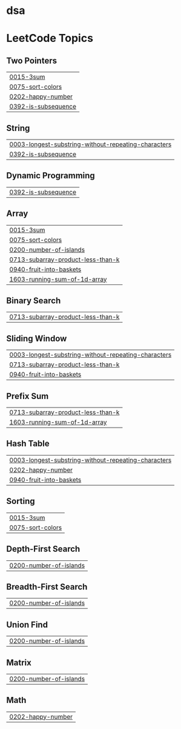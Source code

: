 # dsa
<!---LeetCode Topics Start-->
# LeetCode Topics
## Two Pointers
|  |
| ------- |
| [0015-3sum](https://github.com/Rash5693/dsa/tree/master/0015-3sum) |
| [0075-sort-colors](https://github.com/Rash5693/dsa/tree/master/0075-sort-colors) |
| [0202-happy-number](https://github.com/Rash5693/dsa/tree/master/0202-happy-number) |
| [0392-is-subsequence](https://github.com/Rash5693/dsa/tree/master/0392-is-subsequence) |
## String
|  |
| ------- |
| [0003-longest-substring-without-repeating-characters](https://github.com/Rash5693/dsa/tree/master/0003-longest-substring-without-repeating-characters) |
| [0392-is-subsequence](https://github.com/Rash5693/dsa/tree/master/0392-is-subsequence) |
## Dynamic Programming
|  |
| ------- |
| [0392-is-subsequence](https://github.com/Rash5693/dsa/tree/master/0392-is-subsequence) |
## Array
|  |
| ------- |
| [0015-3sum](https://github.com/Rash5693/dsa/tree/master/0015-3sum) |
| [0075-sort-colors](https://github.com/Rash5693/dsa/tree/master/0075-sort-colors) |
| [0200-number-of-islands](https://github.com/Rash5693/dsa/tree/master/0200-number-of-islands) |
| [0713-subarray-product-less-than-k](https://github.com/Rash5693/dsa/tree/master/0713-subarray-product-less-than-k) |
| [0940-fruit-into-baskets](https://github.com/Rash5693/dsa/tree/master/0940-fruit-into-baskets) |
| [1603-running-sum-of-1d-array](https://github.com/Rash5693/dsa/tree/master/1603-running-sum-of-1d-array) |
## Binary Search
|  |
| ------- |
| [0713-subarray-product-less-than-k](https://github.com/Rash5693/dsa/tree/master/0713-subarray-product-less-than-k) |
## Sliding Window
|  |
| ------- |
| [0003-longest-substring-without-repeating-characters](https://github.com/Rash5693/dsa/tree/master/0003-longest-substring-without-repeating-characters) |
| [0713-subarray-product-less-than-k](https://github.com/Rash5693/dsa/tree/master/0713-subarray-product-less-than-k) |
| [0940-fruit-into-baskets](https://github.com/Rash5693/dsa/tree/master/0940-fruit-into-baskets) |
## Prefix Sum
|  |
| ------- |
| [0713-subarray-product-less-than-k](https://github.com/Rash5693/dsa/tree/master/0713-subarray-product-less-than-k) |
| [1603-running-sum-of-1d-array](https://github.com/Rash5693/dsa/tree/master/1603-running-sum-of-1d-array) |
## Hash Table
|  |
| ------- |
| [0003-longest-substring-without-repeating-characters](https://github.com/Rash5693/dsa/tree/master/0003-longest-substring-without-repeating-characters) |
| [0202-happy-number](https://github.com/Rash5693/dsa/tree/master/0202-happy-number) |
| [0940-fruit-into-baskets](https://github.com/Rash5693/dsa/tree/master/0940-fruit-into-baskets) |
## Sorting
|  |
| ------- |
| [0015-3sum](https://github.com/Rash5693/dsa/tree/master/0015-3sum) |
| [0075-sort-colors](https://github.com/Rash5693/dsa/tree/master/0075-sort-colors) |
## Depth-First Search
|  |
| ------- |
| [0200-number-of-islands](https://github.com/Rash5693/dsa/tree/master/0200-number-of-islands) |
## Breadth-First Search
|  |
| ------- |
| [0200-number-of-islands](https://github.com/Rash5693/dsa/tree/master/0200-number-of-islands) |
## Union Find
|  |
| ------- |
| [0200-number-of-islands](https://github.com/Rash5693/dsa/tree/master/0200-number-of-islands) |
## Matrix
|  |
| ------- |
| [0200-number-of-islands](https://github.com/Rash5693/dsa/tree/master/0200-number-of-islands) |
## Math
|  |
| ------- |
| [0202-happy-number](https://github.com/Rash5693/dsa/tree/master/0202-happy-number) |
<!---LeetCode Topics End-->